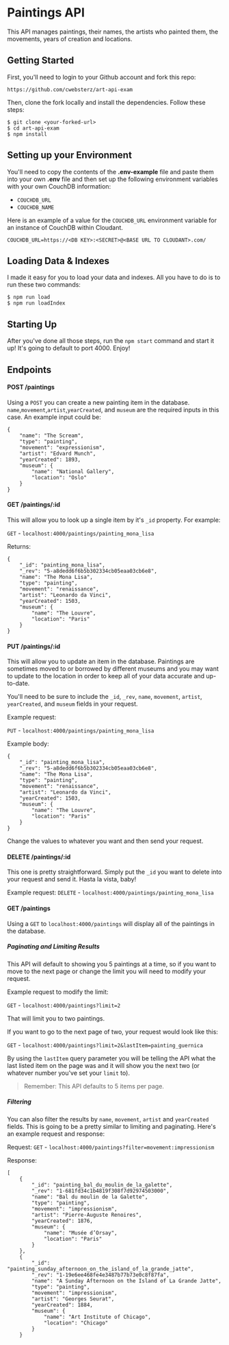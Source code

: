 # Paintings API

This API manages paintings, their names, the artists who painted them, the movements, years of creation and locations.

## Getting Started

First, you'll need to login to your Github account and fork this repo:

```
https://github.com/cwebsterz/art-api-exam
```

Then, clone the fork locally and install the dependencies. Follow these steps:

```
$ git clone <your-forked-url>
$ cd art-api-exam
$ npm install
```

## Setting up your Environment

You'll need to copy the contents of the **.env-example** file and paste them into your own **.env** file and then set up the following environment variables with your own CouchDB information:

- `COUCHDB_URL`
- `COUCHDB_NAME`

Here is an example of a value for the `COUCHDB_URL` environment variable for an instance of CouchDB within Cloudant.

```
COUCHDB_URL=https://<DB KEY>:<SECRET>@<BASE URL TO CLOUDANT>.com/
```

## Loading Data & Indexes

I made it easy for you to load your data and indexes. All you have to do is to run these two commands:

```
$ npm run load
$ npm run loadIndex
```

## Starting Up

After you've done all those steps, run the `npm start` command and start it up! It's going to default to port 4000. Enjoy!

## Endpoints

#### POST /paintings
Using a `POST` you can create a new painting item in the database. `name`,`movement`,`artist`,`yearCreated`, and `museum` are the required inputs in this case. An example input could be:

```
{
    "name": "The Scream",
    "type": "painting",
    "movement": "expressionism",
    "artist": "Edvard Munch",
    "yearCreated": 1893,
    "museum": {
        "name": "National Gallery",
        "location": "Oslo"
    }
}
```

#### GET /paintings/:id
This will allow you to  look up a single item by it's `_id` property. For example:

`GET` - `localhost:4000/paintings/painting_mona_lisa`

Returns:

```
{
    "_id": "painting_mona_lisa",
    "_rev": "5-a8dedd6f6b5b302334cb05eaa03cb6e8",
    "name": "The Mona Lisa",
    "type": "painting",
    "movement": "renaissance",
    "artist": "Leonardo da Vinci",
    "yearCreated": 1503,
    "museum": {
        "name": "The Louvre",
        "location": "Paris"
    }
}
```

#### PUT /paintings/:id
This will allow you to update an item in the database. Paintings are sometimes moved to or borrowed by different museums and you may want to update to the location in order to keep all of your data accurate and up-to-date.

You'll need to be sure to include the `_id`, `_rev`, `name`, `movement`, `artist`, `yearCreated`, and `museum` fields in your request.

Example request:

`PUT` - `localhost:4000/paintings/painting_mona_lisa`

Example body:

```
{
    "_id": "painting_mona_lisa",
    "_rev": "5-a8dedd6f6b5b302334cb05eaa03cb6e8",
    "name": "The Mona Lisa",
    "type": "painting",
    "movement": "renaissance",
    "artist": "Leonardo da Vinci",
    "yearCreated": 1503,
    "museum": {
        "name": "The Louvre",
        "location": "Paris"
    }
}
```
Change the values to whatever you want and then send your request.

#### DELETE /paintings/:id
This one is pretty straightforward. Simply put the `_id` you want to delete into your request and send it. Hasta la vista, baby!

Example request:
`DELETE` - `localhost:4000/paintings/painting_mona_lisa`



#### GET /paintings
Using a `GET` to `localhost:4000/paintings` will display all of the paintings in the database.

##### Paginating and Limiting Results

This API will default to showing you 5 paintings at a time, so if you want to move to the next page or change the limit you will need to modify your request.

Example request to modify the limit:

`GET` - `localhost:4000/paintings?limit=2`

That will limit you to two paintings.

If you want to go to the next page of two, your request would look like this:

`GET` - `localhost:4000/paintings?limit=2&lastItem=painting_guernica`

By using the `lastItem` query parameter you will be telling the API what the last listed item on the page was and it will show you the next two (or whatever number you've set your `limit` to).

>Remember: This API defaults to 5 items per page.

##### Filtering

You can also filter the results by `name`, `movement`, `artist` and `yearCreated` fields. This is going to be a pretty similar to limiting and paginating. Here's an example request and response:

Request: `GET` - `localhost:4000/paintings?filter=movement:impressionism`

Response:
```
[
    {
        "_id": "painting_bal_du_moulin_de_la_galette",
        "_rev": "1-681fd34c1b4819f308f7d92974503000",
        "name": "Bal du moulin de la Galette",
        "type": "painting",
        "movement": "impressionism",
        "artist": "Pierre-Auguste Renoires",
        "yearCreated": 1876,
        "museum": {
            "name": "Musée d’Orsay",
            "location": "Paris"
        }
    },
    {
        "_id": "painting_sunday_afternoon_on_the_island_of_la_grande_jatte",
        "_rev": "1-19e6ee468fe4e3487b77b73e0c8f87fa",
        "name": "A Sunday Afternoon on the Island of La Grande Jatte",
        "type": "painting",
        "movement": "impressionism",
        "artist": "Georges Seurat",
        "yearCreated": 1884,
        "museum": {
            "name": "Art Institute of Chicago",
            "location": "Chicago"
        }
    }
```
